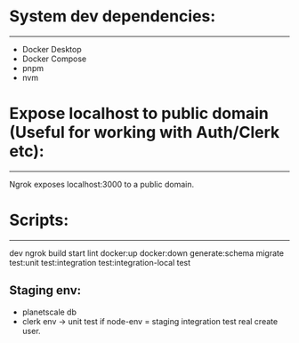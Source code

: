 # System dev dependencies:
--------------------------
- Docker Desktop
- Docker Compose
- pnpm
- nvm

# Expose localhost to public domain (Useful for working with Auth/Clerk etc):
-----------------------------------------------------------------------------
Ngrok exposes localhost:3000 to a public domain.

# Scripts:
----------
dev
ngrok
build
start
lint
docker:up
docker:down
generate:schema
migrate
test:unit
test:integration
test:integration-local
test


Staging env:
-----------
- planetscale db
- clerk env -> unit test if node-env = staging integration test real create user.



